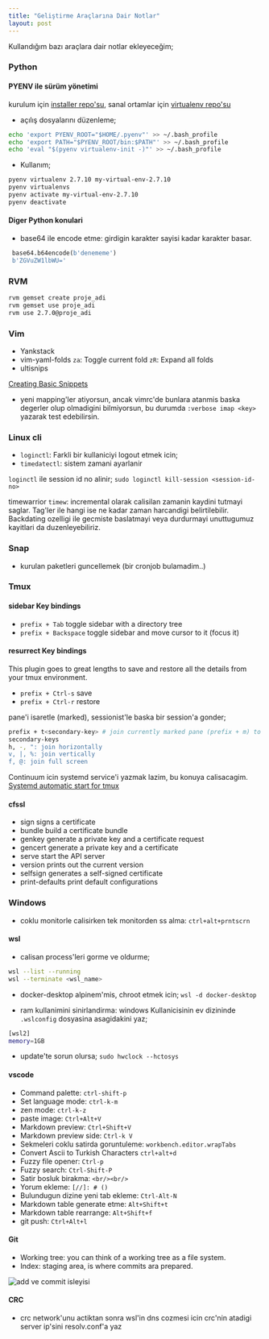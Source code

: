 ```yaml
---
title: "Geliştirme Araçlarına Dair Notlar"
layout: post
---
```


Kullandığım bazı araçlara dair notlar ekleyeceğim;

### Python

#### PYENV ile sürüm yönetimi

kurulum için [installer repo'su](https://github.com/pyenv/pyenv-installer),
sanal ortamlar için [virtualenv repo'su](https://github.com/pyenv/pyenv-virtualenv)

* açılış dosyalarını düzenleme;

```bash
echo 'export PYENV_ROOT="$HOME/.pyenv"' >> ~/.bash_profile
echo 'export PATH="$PYENV_ROOT/bin:$PATH"' >> ~/.bash_profile
echo 'eval "$(pyenv virtualenv-init -)"' >> ~/.bash_profile
```

* Kullanım;

```bash
pyenv virtualenv 2.7.10 my-virtual-env-2.7.10
pyenv virtualenvs
pyenv activate my-virtual-env-2.7.10
pyenv deactivate
```

#### Diger Python konulari

* base64 ile encode etme: girdigin karakter sayisi kadar karakter basar.

```python
 base64.b64encode(b'denememe')
 b'ZGVuZW1lbWU='
```

[//]: # (### APT  eklenecek)
[//]: # (APT gelistirmeleriyle yeni komutlar hayatimiza giriyor.)

### RVM

```bash
rvm gemset create proje_adi
rvm gemset use proje_adi
rvm use 2.7.0@proje_adi
```

### Vim

* Yankstack
* vim-yaml-folds
  `za`: Toggle current fold
  `zR`: Expand all folds
* ultisnips

[Creating Basic Snippets](https://www.youtube.com/watch?v=f_WQxYgK0Pk&feature=emb_logo)

* yeni mapping'ler atiyorsun, ancak vimrc'de bunlara atanmis baska degerler
  olup olmadigini bilmiyorsun, bu durumda `:verbose imap <key>` yazarak
  test edebilirsin.

### Linux cli

* `loginctl`: Farkli bir kullaniciyi logout etmek icin;
* `timedatectl`: sistem zamani ayarlanir

`loginctl` ile session id no alinir;
`sudo loginctl kill-session <session-id-no>`

timewarrior `timew`: incremental olarak calisilan zamanin kaydini tutmayi
saglar. Tag'ler ile hangi ise ne kadar zaman harcandigi belirtilebilir.
Backdating ozelligi ile gecmiste baslatmayi veya durdurmayi unuttugumuz
kayitlari da duzenleyebiliriz.

### Snap

* kurulan paketleri guncellemek (bir cronjob bulamadim..)

### Tmux

#### sidebar Key bindings

* `prefix + Tab` toggle sidebar with a directory tree
* `prefix + Backspace` toggle sidebar and move cursor to it (focus it)

#### resurrect Key bindings

This plugin goes to great lengths to save and restore all the details from your
tmux environment.

* `prefix + Ctrl-s` save
* `prefix + Ctrl-r` restore

pane'i isaretle (marked), sessionist'le baska bir session'a gonder;

```bash
prefix + t<secondary-key> # join currently marked pane (prefix + m) to current session/window, and switch to it
secondary-keys
h, -, ": join horizontally
v, |, %: join vertically
f, @: join full screen
```

Continuum icin systemd service'i yazmak lazim, bu konuya calisacagim.
[Systemd automatic start for tmux
](https://github.com/tmux-plugins/tmux-continuum/blob/master/docs/systemd_details.md)

#### cfssl

* sign             signs a certificate
* bundle           build a certificate bundle
* genkey           generate a private key and a certificate request
* gencert          generate a private key and a certificate
* serve            start the API server
* version          prints out the current version
* selfsign         generates a self-signed certificate
* print-defaults   print default configurations

### Windows

* coklu monitorle calisirken tek monitorden ss alma: `ctrl+alt+prntscrn`

#### wsl

* calisan process'leri gorme ve oldurme;

```bash
wsl --list --running
wsl --terminate <wsl_name>
```

* docker-desktop alpinem'mis, chroot etmek icin; `wsl -d docker-desktop`

* ram kullanimini sinirlandirma: windows Kullanicisinin ev dizininde
  `.wslconfig` dosyasina asagidakini yaz;

```bash
[wsl2]
memory=1GB
```

* update'te sorun olursa; `sudo hwclock --hctosys`

#### vscode

* Command palette: `ctrl-shift-p`
* Set language mode: `ctrl-k-m`
* zen mode: `ctrl-k-z`
* paste image: `Ctrl+Alt+V`
* Markdown preview: `Ctrl+Shift+V`
* Markdown preview side: `Ctrl-k V`
* Sekmeleri coklu satirda goruntuleme: `workbench.editor.wrapTabs`
* Convert Ascii to Turkish Characters `ctrl+alt+d`
* Fuzzy file opener: `Ctrl-p`
* Fuzzy search: `Ctrl-Shift-P`
* Satir bosluk birakma: `<br/><br/>`
* Yorum ekleme: `[//]: # ()`
* Bulundugun dizine yeni tab ekleme: `Ctrl-Alt-N`
* Markdown table generate etme: `Alt+Shift+t`
* Markdown table rearrange: `Alt+Shift+f`
* git push: `Ctrl+Alt+l`

#### Git

* Working tree: you can think of a working tree as a file system.
* Index: staging area, is where commits ara prepared.

![add ve commit isleyisi](/assets/img/git_workflow.jpg)

#### CRC

* crc network'unu actiktan sonra wsl'in dns cozmesi icin crc'nin atadigi server
  ip'sini resolv.conf'a yaz
